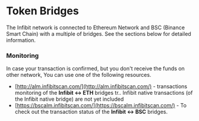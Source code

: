 # Token Bridges

The Infibit network is connected to Ethereum Network and BSC \(Binance Smart Chain\) with a multiple of bridges. See the sections below for detailed information.

### Monitoring

In case your transaction is confirmed, but you don't receive the funds on other network, You can use one of the following resources.

* [http://alm.infibitscan.com/](http://alm.infibitscan.com/) - transactions monitoring of the **Infibit &lt;-&gt; ETH** bridges tr.. Infibit native transactions \(of the Infibit native bridge\) are not yet included
* [https://bscalm.infibitscan.com/](https://bscalm.infibitscan.com/) - To check out the transaction status of the **Infibit &lt;-&gt; BSC** bridges.

